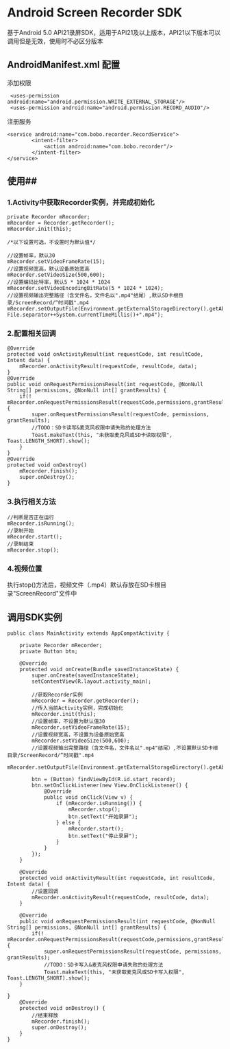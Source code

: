 # Android Screen Recorder SDK #

基于Android 5.0 API21录屏SDK，适用于API21及以上版本，API21以下版本可以调用但是无效，使用时不必区分版本

## AndroidManifest.xml 配置 ##

添加权限
    
     <uses-permission android:name="android.permission.WRITE_EXTERNAL_STORAGE"/>
     <uses-permission android:name="android.permission.RECORD_AUDIO"/>
注册服务

    <service android:name="com.bobo.recorder.RecordService">
            <intent-filter>
                <action android:name="com.bobo.recorder"/>
            </intent-filter>
    </service>
## 使用##
### 1.Activity中获取Recorder实例，并完成初始化 ###
	
    private Recorder mRecorder;
    mRecorder = Recorder.getRecorder();
    mRecorder.init(this);

	/*以下设置可选，不设置时为默认值*/

	//设置帧率，默认30
 	mRecorder.setVideoFrameRate(15);
	//设置视频宽高，默认设备原始宽高
    mRecorder.setVideoSize(500,600);
	//设置编码比特率，默认5 * 1024 * 1024
    mRecorder.setVideoEncodingBitRate(5 * 1024 * 1024);
	//设置视频输出完整路径（含文件名，文件名以".mp4"结尾）,默认SD卡根目录/ScreenRecord/“时间戳".mp4
    mRecorder.setOutputFile(Environment.getExternalStorageDirectory().getAbsolutePath()+ File.separator++System.currentTimeMillis()+".mp4");
### 2.配置相关回调 ###
	@Override
    protected void onActivityResult(int requestCode, int resultCode, Intent data) {
        mRecorder.onActivityResult(requestCode, resultCode, data);
    }
	@Override
    public void onRequestPermissionsResult(int requestCode, @NonNull String[] permissions, @NonNull int[] grantResults) {
        if(! mRecorder.onRequestPermissionsResult(requestCode,permissions,grantResults)){
            super.onRequestPermissionsResult(requestCode, permissions, grantResults);
            //TODO：SD卡读写&麦克风权限申请失败的处理方法
            Toast.makeText(this, "未获取麦克风或SD卡读取权限", Toast.LENGTH_SHORT).show();
        }
    }
	@Override
    protected void onDestroy() 
        mRecorder.finish();
		super.onDestroy();
    }
### 3.执行相关方法 ###
	//判断是否正在运行
 	mRecorder.isRunning();
	//录制开始
    mRecorder.start();
	//录制结束
    mRecorder.stop();

### 4.视频位置 ###
执行stop()方法后，视频文件（.mp4）默认存放在SD卡根目录"ScreenRecord"文件中
## 调用SDK实例 ##
    public class MainActivity extends AppCompatActivity {
    
    	private Recorder mRecorder;
    	private Button btn;

   		@Override
    	protected void onCreate(Bundle savedInstanceState) {
        	super.onCreate(savedInstanceState);
        	setContentView(R.layout.activity_main);

			//获取Recorder实例
        	mRecorder = Recorder.getRecorder();
			//传入当前Activity实例，完成初始化
        	mRecorder.init(this);
			//设置帧率，不设置为默认值30
			mRecorder.setVideoFrameRate(15);
			//设置视频宽高，不设置为设备原始宽高
        	mRecorder.setVideoSize(500,600);
			//设置视频输出完整路径（含文件名，文件名以".mp4"结尾）,不设置默认SD卡根目录/ScreenRecord/“时间戳".mp4
			mRecorder.setOutputFile(Environment.getExternalStorageDirectory().getAbsolutePath()+File.separator+System.currentTimeMillis()+".mp4");

        	btn = (Button) findViewById(R.id.start_record);
        	btn.setOnClickListener(new View.OnClickListener() {
            	@Override
            	public void onClick(View v) {
                	if (mRecorder.isRunning()) {
                    	mRecorder.stop();
                    	btn.setText("开始录屏");
                	} else {
                    	mRecorder.start();
                    	btn.setText("停止录屏");
                	}
            	}
        	});
    	}

    	@Override
    	protected void onActivityResult(int requestCode, int resultCode, Intent data) {
			//设置回调
        	mRecorder.onActivityResult(requestCode, resultCode, data);
    	}

    	@Override
   		public void onRequestPermissionsResult(int requestCode, @NonNull String[] permissions, @NonNull int[] grantResults) {
        	if(! mRecorder.onRequestPermissionsResult(requestCode,permissions,grantResults)){
            	super.onRequestPermissionsResult(requestCode, permissions, grantResults);
           		//TODO：SD卡写入&麦克风权限申请失败的处理方法
            	Toast.makeText(this, "未获取麦克风或SD卡写入权限", Toast.LENGTH_SHORT).show();
        }

    }
   		@Override
    	protected void onDestroy() {
			//结束释放
        	mRecorder.finish();
			super.onDestroy();
    	}
    }
